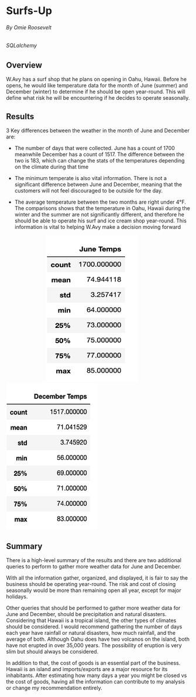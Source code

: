 # Surfs-Up

###### By Omie Roosevelt
###### SQLalchemy




## Overview

W.Avy has a surf shop that he plans on opening in Oahu, Hawaii. Before he opens, he would like temperature data for the month of June (summer) and December (winter) to determine if he should be open year-round. This will define what risk he will be encountering if he decides to operate seasonally. 


## Results

3 Key differences between the weather in the month of June and December are:

  - The number of days that were collected. June has a count of 1700 meanwhile December has a count of 1517. The difference between the two is 183, which can change the stats of the temperatures depending on the climate during that time 

  - The minimum temperate is also vital information. There is not a significant difference between June and December, meaning that the customers will not feel discouraged to be outside for the day. 
  
  - The average temperature between the two months are right under 4°F. The comparisons shows that the temperature in Oahu, Hawaii during the winter and the summer are not significantly different, and therefore he should be able to operate his surf and ice cream shop year-round. This information is vital to helping W.Avy make a decision moving forward
  


&nbsp;&nbsp;&nbsp;&nbsp;&nbsp;&nbsp;&nbsp;&nbsp;&nbsp;&nbsp;&nbsp;&nbsp;&nbsp;&nbsp;&nbsp;&nbsp;&nbsp;&nbsp;&nbsp;&nbsp;&nbsp;&nbsp;&nbsp;&nbsp;&nbsp;&nbsp;&nbsp;&nbsp;<img src="https://github.com/oroosevelt/Surfs-Up/blob/main/del1.png" width="250" height="400"/>&nbsp;&nbsp;&nbsp;&nbsp;&nbsp;&nbsp;&nbsp;&nbsp;&nbsp;&nbsp;&nbsp;&nbsp;&nbsp;&nbsp;&nbsp;&nbsp;&nbsp;&nbsp;&nbsp;&nbsp;&nbsp;&nbsp;&nbsp;&nbsp;&nbsp;&nbsp;&nbsp;&nbsp;<img src="https://github.com/oroosevelt/Surfs-Up/blob/main/del2.png" width="250" height="400"/>


## Summary

There is a high-level summary of the results and there are two additional queries to perform to gather more weather data for June and December.

With all the information gather, organized, and displayed, it is fair to say the business should be operating year-round. The risk and cost of closing seasonally would be more than remaining open all year, except for major holidays. 

Other queries that should be performed to gather more weather data for June and December, should be precipitation and natural disasters. Considering that Hawaii is a tropical island, the other types of climates should be considered. I would recommend gathering the number of days each year have rainfall or natural disasters, how much rainfall, and the average of both. 
Although Oahu does have two volcanos on the island, both have not erupted in over 35,000 years. The possibility of eruption is very slim but should always be considered.

In addition to that, the cost of goods is an essential part of the business. Hawaii is an island and imports/exports are a major resource for its inhabitants. After estimating how many days a year you might be closed vs the cost of goods, having all the information can contribute to my analysis or change my recommendation entirely.
